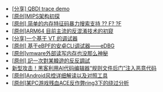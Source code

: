 + [[分享] QBDI trace demo](https://bbs.kanxue.com/thread-285857.htm)
+ [[原创]MIPS架构初探](https://bbs.kanxue.com/thread-286098.htm)
+ [[原创] 简单的内存特征码暴力搜索支持 ?? F? ?F](https://bbs.kanxue.com/thread-284451.htm)
+ [[原创]ARM64 目前主流的反混淆技术的初窥](https://bbs.kanxue.com/thread-285567.htm)
+ [[分享]一个基于 VT 的调试器](https://bbs.kanxue.com/thread-286110.htm)
+ [[原创] 基于eBPF的安卓CLI调试器——eDBG](https://bbs.kanxue.com/thread-286127.htm)
+ [[原创]vmware外部读写内存也没那么神秘](https://bbs.kanxue.com/thread-284956.htm)
+ [[原创] 記一次對某韓遊的反反調試](https://bbs.kanxue.com/thread-286089.htm)
+ [新型攻击！黑客利用AI代码编辑器“规则文件后门”注入恶意代码](https://bbs.kanxue.com/thread-286111.htm)
+ [[原创]Android风控详细解读以及对照工具](https://bbs.kanxue.com/thread-286120.htm)
+ [[原创]某PC游戏残血ACE反作弊ring3下的绕过分析](https://bbs.kanxue.com/thread-284667.htm)
